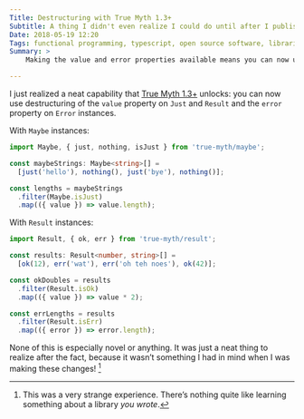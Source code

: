 ```yaml
---
Title: Destructuring with True Myth 1.3+
Subtitle: A thing I didn't even realize I could do until after I published it.
Date: 2018-05-19 12:20
Tags: functional programming, typescript, open source software, libraries
Summary: >
	Making the value and error properties available means you can now use destructuring.

---
```


I just realized a neat capability that [True Myth 1.3+](#) unlocks: you can now use destructuring of the `value` property on `Just` and `Result` and the `error` property on `Error` instances.

With `Maybe` instances:

```ts
import Maybe, { just, nothing, isJust } from 'true-myth/maybe';

const maybeStrings: Maybe<string>[] =
  [just('hello'), nothing(), just('bye'), nothing()];

const lengths = maybeStrings
  .filter(Maybe.isJust)
  .map(({ value }) => value.length);
```

With `Result` instances:

```ts
import Result, { ok, err } from 'true-myth/result';

const results: Result<number, string>[] =
  [ok(12), err('wat'), err('oh teh noes'), ok(42)];

const okDoubles = results
  .filter(Result.isOk)
  .map(({ value }) => value * 2);

const errLengths = results
  .filter(Result.isErr)
  .map(({ error }) => error.length);
```

None of this is especially novel or anything. It was just a neat thing to realize after the fact, because it wasn’t something I had in mind when I was making these changes! [^1]

[^1]:	This was a very strange experience. There’s nothing quite like learning something about a library *you wrote*.
